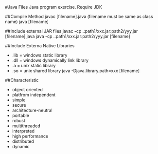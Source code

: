 #Java Files
Java program exercise. Require JDK

##Compile Method
javac [filename].java (filename must be same as class name)
java [filename]

##Include external JAR files
javac -cp .:path1/xxx.jar:path2/yyy.jar [filename].java
java -cp .:path1/xxx.jar:path2/yyy.jar [filename]

##Include Externa Native Libraries
* .lib = windows static library
* .dll = windows dynamically link library
* .a = unix static library
* .so = unix shared library
java -Djava.library.path=xxx [filename]

##Characteristic
* object oriented
* platfrom independent
* simple
* secure
* architecture-neutral
* portable
* robust
* multithreaded
* interpreted
* high performance
* distributed
* dynamic

